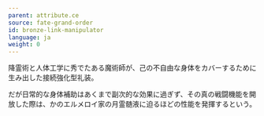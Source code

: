 ```yaml
---
parent: attribute.ce
source: fate-grand-order
id: bronze-link-manipulator
language: ja
weight: 0
---
```


降霊術と人体工学に秀でたある魔術師が、己の不自由な身体をカバーするために生み出した接続強化型礼装。

だが日常的な身体補助はあくまで副次的な効果に過ぎず、その真の戦闘機能を開放した際は、かのエルメロイ家の月霊髄液に迫るほどの性能を発揮するという。
